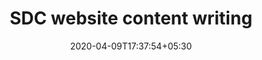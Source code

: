 ---
title: "SDC website content writing"
image: /images/clients/logo-sdc.png
tags: ["content"]
description: "https://drive.google.com/open?id=1EMOEalQDTSsN4k_7-Jr6dMQC_zfnQLAH"
date: 2020-04-09T17:37:54+05:30
draft: false
---